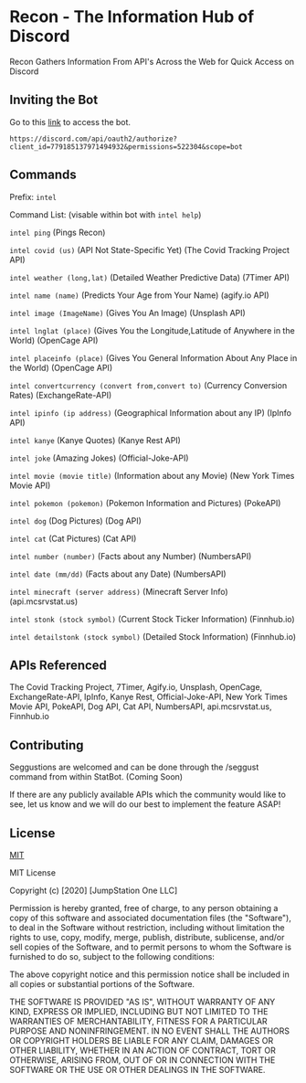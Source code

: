 # Recon - The Information Hub of Discord

Recon Gathers Information From API's Across the Web for Quick Access on Discord

## Inviting the Bot

Go to this [link](https://discord.com/api/oauth2/authorize?client_id=779185137971494932&permissions=522304&scope=bot) to access the bot.

```
https://discord.com/api/oauth2/authorize?client_id=779185137971494932&permissions=522304&scope=bot
```

## Commands

Prefix: `intel`

Command List: (visable within bot with  `intel help`)

`intel ping` (Pings Recon)

`intel covid (us)` (API Not State-Specific Yet) (The Covid Tracking Project API)

`intel weather (long,lat)` (Detailed Weather Predictive Data) (7Timer API)

`intel name (name)` (Predicts Your Age from Your Name) (agify.io API)

`intel image (ImageName)` (Gives You An Image) (Unsplash API)

`intel lnglat (place)` (Gives You the Longitude,Latitude of Anywhere in the World) (OpenCage API)

`intel placeinfo (place)` (Gives You General Information About Any Place in the World) (OpenCage API)

`intel convertcurrency (convert from,convert to)` (Currency Conversion Rates) (ExchangeRate-API)

`intel ipinfo (ip address)` (Geographical Information about any IP) (IpInfo API)

`intel kanye` (Kanye Quotes) (Kanye Rest API)

`intel joke` (Amazing Jokes) (Official-Joke-API)

`intel movie (movie title)` (Information about any Movie) (New York Times Movie API)

`intel pokemon (pokemon)` (Pokemon Information and Pictures) (PokeAPI)

`intel dog` (Dog Pictures) (Dog API)

`intel cat` (Cat Pictures) (Cat API)

`intel number (number)` (Facts about any Number) (NumbersAPI)

`intel date (mm/dd)` (Facts about any Date) (NumbersAPI)

`intel minecraft (server address)` (Minecraft Server Info) (api.mcsrvstat.us)

`intel stonk (stock symbol)` (Current Stock Ticker Information) (Finnhub.io)

`intel detailstonk (stock symbol)` (Detailed Stock Information) (Finnhub.io)


## APIs Referenced
The Covid Tracking Project, 7Timer, Agify.io, Unsplash, OpenCage, ExchangeRate-API, IpInfo, Kanye Rest, Official-Joke-API, New York Times Movie API, PokeAPI, Dog API, Cat API, NumbersAPI, api.mcsrvstat.us, Finnhub.io

## Contributing
Seggustions are welcomed and can be done through the /seggust command from within StatBot. (Coming Soon)

If there are any publicly available APIs which the community would like to see, let us know and we will do our best to implement the feature ASAP!

## License
[MIT](https://choosealicense.com/licenses/mit/)

MIT License

Copyright (c) [2020] [JumpStation One LLC]

Permission is hereby granted, free of charge, to any person obtaining a copy
of this software and associated documentation files (the "Software"), to deal
in the Software without restriction, including without limitation the rights
to use, copy, modify, merge, publish, distribute, sublicense, and/or sell
copies of the Software, and to permit persons to whom the Software is
furnished to do so, subject to the following conditions:

The above copyright notice and this permission notice shall be included in all
copies or substantial portions of the Software.

THE SOFTWARE IS PROVIDED "AS IS", WITHOUT WARRANTY OF ANY KIND, EXPRESS OR
IMPLIED, INCLUDING BUT NOT LIMITED TO THE WARRANTIES OF MERCHANTABILITY,
FITNESS FOR A PARTICULAR PURPOSE AND NONINFRINGEMENT. IN NO EVENT SHALL THE
AUTHORS OR COPYRIGHT HOLDERS BE LIABLE FOR ANY CLAIM, DAMAGES OR OTHER
LIABILITY, WHETHER IN AN ACTION OF CONTRACT, TORT OR OTHERWISE, ARISING FROM,
OUT OF OR IN CONNECTION WITH THE SOFTWARE OR THE USE OR OTHER DEALINGS IN THE
SOFTWARE.
